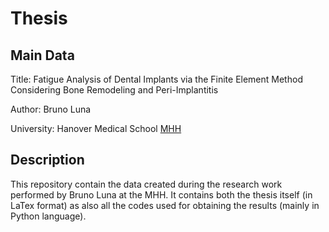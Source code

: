 # Thesis

## Main Data
Title: Fatigue Analysis of Dental Implants via the Finite Element Method Considering Bone Remodeling and Peri-Implantitis

Author: Bruno Luna

University: Hanover Medical School [MHH](https://www.mhh.de)

## Description
This repository contain the data created during the research work performed by Bruno Luna at the MHH.
It contains both the thesis itself (in LaTex format) as also all the codes used for obtaining the results (mainly in Python language).
